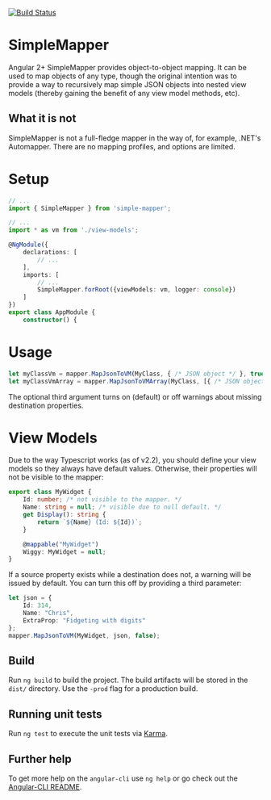 [![Build Status](https://travis-ci.org/cdibbs/simple-mapper.svg?branch=master)](https://travis-ci.org/cdibbs/simple-mapper)

# SimpleMapper
Angular 2+ SimpleMapper provides object-to-object mapping. It can be used to map objects of any type,
though the original intention was to provide a way to recursively map simple JSON objects into nested
view models (thereby gaining the benefit of any view model methods, etc).

## What it is not
SimpleMapper is not a full-fledge mapper in the way of, for example, .NET's Automapper. There are no
mapping profiles, and options are limited.

# Setup

```typescript
// ...
import { SimpleMapper } from 'simple-mapper';

// ...
import * as vm from './view-models';

@NgModule({
    declarations: [
        // ...
    ],
    imports: [
        // ...
        SimpleMapper.forRoot({viewModels: vm, logger: console})
    ]
})
export class AppModule {
    constructor() {
```

# Usage

```typescript
let myClassVm = mapper.MapJsonToVM(MyClass, { /* JSON object */ }, true);
let myClassVmArray = mapper.MapJsonToVMArray(MyClass, [{ /* JSON object array */ }], false);
```

The optional third argument turns on (default) or off warnings about missing destination properties.

# View Models
Due to the way Typescript works (as of v2.2), you should define your view models so they always have
default values. Otherwise, their properties will not be visible to the mapper:

```typescript 
export class MyWidget {
    Id: number; /* not visible to the mapper. */
    Name: string = null; /* visible due to null default. */
    get Display(): string { 
        return `${Name} (Id: ${Id})`;
    }

    @mappable("MyWidget")
    Wiggy: MyWidget = null;
}
```

If a source property exists while a destination does not, a warning will be issued by default.
You can turn this off by providing a third parameter:

```typescript
let json = {
    Id: 314,
    Name: "Chris",
    ExtraProp: "Fidgeting with digits"
};
mapper.MapJsonToVM(MyWidget, json, false);
```

## Build

Run `ng build` to build the project. The build artifacts will be stored in the `dist/` directory. Use the `-prod` flag for a production build.

## Running unit tests

Run `ng test` to execute the unit tests via [Karma](https://karma-runner.github.io).

## Further help

To get more help on the `angular-cli` use `ng help` or go check out the [Angular-CLI README](https://github.com/angular/angular-cli/blob/master/README.md).
